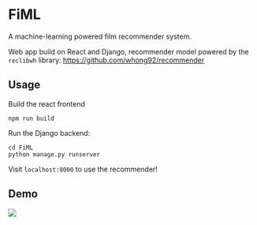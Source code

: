 # FiML

A machine-learning powered film recommender system.

Web app build on React and Django, recommender model powered by the `reclibwh` library: https://github.com/whong92/recommender

## Usage

Build the react frontend
```
npm run build
```

Run the Django backend:
```
cd FiML
python manage.py runserver
```

Visit `localhost:8000` to use the recommender!

## Demo

![](demo.gif)